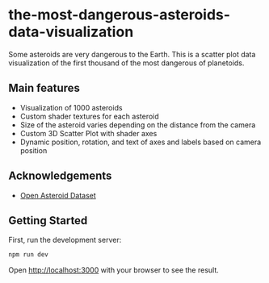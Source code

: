 # the-most-dangerous-asteroids-data-visualization

Some asteroids are very dangerous to the Earth. This is a scatter plot data visualization of the first thousand of the most dangerous of planetoids.

## Main features

- Visualization of 1000 asteroids
- Custom shader textures for each asteroid
- Size of the asteroid varies depending on the distance from the camera
- Custom 3D Scatter Plot with shader axes
- Dynamic position, rotation, and text of axes and labels based on camera position

## Acknowledgements

- [Open Asteroid Dataset](https://www.kaggle.com/datasets/basu369victor/prediction-of-asteroid-diameter)

## Getting Started

First, run the development server:

```bash
npm run dev
```

Open [http://localhost:3000](http://localhost:3000) with your browser to see the result.
